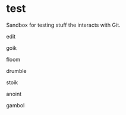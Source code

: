 test
====

Sandbox for testing stuff the interacts with Git.

edit

goik

floom

drumble

stoik

anoint

gambol







